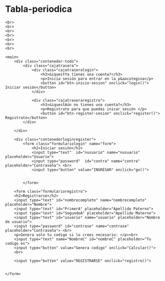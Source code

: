 # Tabla-periodica
<!DOCTYPE html>
<html>
<head>
	<title>Trabajo Final </title>
	<link rel="stylesheet" type="text/css" href="CSS/estilo.css">
	<link rel="shortcut icon" type="image/png" href="Imagenes/favicon1.png"/>
</head>
<body >

	<br>
	<br>
	<br>
	<br>
	<br>
	<br>
	<br>

	<main>
		<div class="contenedor-todo">
			<div class="cajatrasera">
				<div class="cajatraseralogin">
					<h3>&iquestYa tienes una cuenta?</h3>
					<p>Inicia sesión para entrar en la p&aacutegina</p>
					<button id="btn-inicio-sesion" onclick="login()"> Iniciar sesión</button>
				</div>

				<div class="cajatraseraregistro">
					<h3>&iquestAún no tienes una cuenta?</h3>
					<p>Registrate para que puedas inicar sesión </p>
					<button id="btn-register-sesion" onclick="register()"> Registrate</button>
			</div>
			
		</div>

		<div class="contenedorloginregister">
			<form class="formulariologin" name="form">
				<h2>Iniciar sesión</h2>
				<input type="text"  id="nusuario" name="nusuario" placeholder="Usuario">
				<input type="password"  id="contra" name="contra" placeholder="Contraseña"> <br>
		        <input type="button" value="INGRESAR" onclick="go()">
		       

			</form>
		
		<form class="formularioregistro">
		<h2>Registrarse</h2>
		<input type="text" id="nombrecompleto" name="nombrecompleto" placeholder="Nombre">
		<input type="text" id="PrimerA" placeholder="Apellido Paterno">
		<input type="text" id="SegundoA" placeholder="Apellido Materno">
		<input type="text" id="usuario" name="usuario" placeholder="Nombre de usuario">
		<input type="password" id="contrase" name="contrase" placeholder="Contraseña"> <br>
		<p>Genera solo tu codigo si lo crees necesario: </p><br>
		<input type="text" name="NombreC" id="nombreC" placeholder="Tu codigo es">
		<input type="button" value="Genera codigo" onclick="Calcular()">
		<br>

		<input type="button" value="REGISTRARSE" onclick="registro()">
		

	</form>
</form>
</div>
</div>

</main>


<script type="text/javascript" src="JS/operaciones.js"></script>
</body> 
</html>
